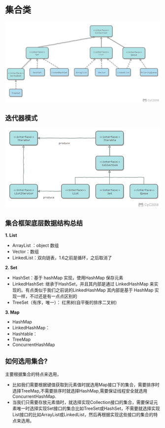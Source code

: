 # 集合类

![](https://github.com/CyC2018/CS-Notes/blob/master/notes/pics/73403d84-d921-49f1-93a9-d8fe050f3497.png)

## 迭代器模式
![](https://github.com/CyC2018/CS-Notes/blob/master/notes/pics/93fb1d38-83f9-464a-a733-67b2e6bfddda.png)


## 集合框架底层数据结构总结

**1. List**
- ArrayList ：object 数组
- Vector：数组
- LinkedList：双向链表，1.6之前是循环，之后取消了

**2. Set**
- HashSet：基于 hashMap 实现，使用HashMap 保存元素
- LinkedHashSet: 继承于HashSet，并且其内部是通过 LinkedHashMap 来实现的。有点类似于我们之前说的LinkedHashMap 其内部是基于 HashMap 实现一样，不过还是有一点点区别的
- TreeSet（有序，唯一）： 红黑树(自平衡的排序二叉树)


**3. Map**
- HashMap
- LinkedHashMap：
- Hashtable：
- TreeMap
- ConcurrentHashMap

## 如何选用集合?
主要根据集合的特点来选用，
- 比如我们需要根据键值获取到元素值时就选用Map接口下的集合，需要排序时选择TreeMap,不需要排序时就选择HashMap,需要保证线程安全就选用ConcurrentHashMap.
- 当我们只需要存放元素值时，就选择实现Collection接口的集合，需要保证元素唯一时选择实现Set接口的集合比如TreeSet或HashSet，不需要就选择实现List接口的比如ArrayList或LinkedList，然后再根据实现这些接口的集合的特点来选用。